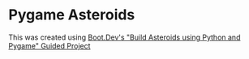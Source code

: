 # Pygame Asteroids

This was created using [Boot.Dev's "Build Asteroids using Python and Pygame" Guided Project](https://www.boot.dev/courses/`build`-asteroids-python)
